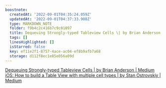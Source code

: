 ```yaml
---
boostnote:
  createdAt: '2022-09-01T04:35:24.059Z'
  updatedAt: '2022-09-01T04:37:33.908Z'
  type: MARKDOWN_NOTE
  folder: f9b4c2c416b7c9c01097
  title: Dequeuing Strongly-typed Tableview Cells \| by Brian Anderson | Medium
  tags: []
  linesHighlighted: []
  isStarred: false
  key: ef11e2f1-8757-4ace-ac04-ef8b9afb7a68
  storage: d112f8ec1e85e056a09d
---
```


[Dequeuing Strongly-typed Tableview Cells \| by Brian Anderson | Medium](https://medium.com/@soulofaustralia/dequeuing-strongly-typed-tableview-cells-842dff6f0918)
[iOS: How to build a Table View with multiple cell types \| by Stan Ostrovskiy | Medium](https://stasost.medium.com/ios-how-to-build-a-table-view-with-multiple-cell-types-2df91a206429)
